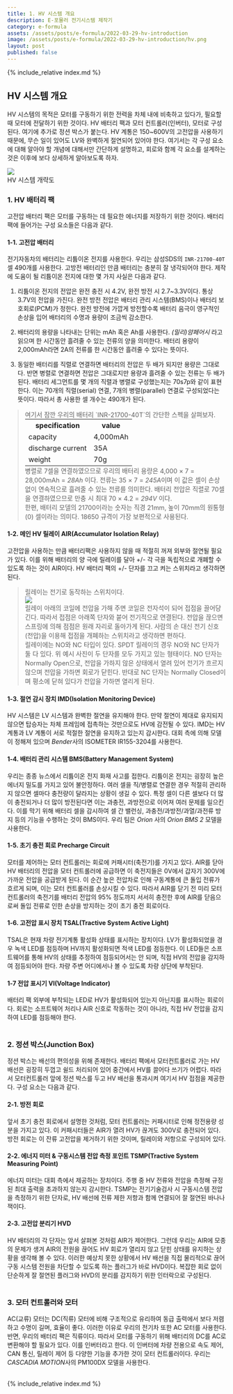 ```yaml
---
title: 1. HV 시스템 개요
description: E-포뮬러 전기시스템 제작기
category: e-formula
assets: /assets/posts/e-formula/2022-03-29-hv-introduction
image: /assets/posts/e-formula/2022-03-29-hv-introduction/hv.png
layout: post
published: false
---
```


{% include_relative index.md %}

## HV 시스템 개요
HV 시스템의 목적은 모터를 구동하기 위한 전력을 차체 내에 비축하고 있다가, 필요할 때 모터에 전달하기 위한 것이다. HV 배터리 팩과 모터 컨트롤러(인버터), 모터로 구성된다. 여기에 추가로 정션 박스가 붙는다. HV 계통은 150~600V의 고전압을 사용하기 때문에, 무슨 일이 있어도 LV와 완벽하게 절연되어 있어야 한다. 여기서는 각 구성 요소에 대해 알아야 할 개념에 대해서만 간단하게 설명하고, 회로와 함께 각 요소를 설계하는 것은 이후에 보다 상세하게 알아보도록 하자.

<div class='center'>
  <img src='{{ page.assets }}/hv.png'><br>
  <span style='font-size: 0.9rem'>
  HV 시스템 개략도
  </span>
</div>

### 1. HV 배터리 팩
고전압 배터리 팩은 모터를 구동하는 데 필요한 에너지를 저장하기 위한 것이다. 배터리 팩에 들어가는 구성 요소들은 다음과 같다.

#### 1-1. 고전압 배터리
전기자동차의 배터리는 리튬이온 전지를 사용한다. 우리는 삼성SDS의 `INR-21700-40T` 셀 490개를 사용한다. 고방전 배터리인 만큼 배터리는 충분히 잘 냉각되어야 한다. 제작에 도움이 될 리튬이온 전지에 대한 몇 가지 사실은 다음과 같다.

1. 리튬이온 전지의 전압은 완전 충전 시 4.2V, 완전 방전 시 2.7~3.3V이다. 통상 3.7V의 전압을 가진다. 완전 방전 전압은 배터리 관리 시스템(BMS)이나 배터리 보호회로(PCM)가 정한다. 완전 방전에 가깝게 방전할수록 배터리 음극이 영구적인 손상을 입어 배터리의 수명과 용량이 조금씩 감소한다.

1. 배터리의 용량을 나타내는 단위는 mAh 혹은 Ah를 사용한다. *(밀리)암페어시* 라고 읽으며 한 시간동안 흘려줄 수 있는 전류의 양을 의미한다. 배터리 용량이 2,000mAh라면 2A의 전류를 한 시간동안 흘려줄 수 있다는 뜻이다.

1. 동일한 배터리를 직렬로 연결하면 배터리의 전압은 두 배가 되지만 용량은 그대로다. 반면 병렬로 연결하면 전압은 그대로지만 용량과 흘려줄 수 있는 전류는 두 배가 된다. 배터리 세그먼트를 몇 개의 직렬과 병렬로 구성했는지는 70s7p와 같이 표현한다. 이는 70개의 직렬(serial) 연결, 7개의 병렬(parallel) 연결로 구성되었다는 뜻이다. 따라서 총 사용한 셀 개수는 490개가 된다.  

<blockquote style='font-size: 0.9rem'>
여기서 잠깐 우리의 배터리 `INR-21700-40T`의 간단한 스펙을 살펴보자.
<div class='center'>
<table style='margin: auto'>
<tr><th>specification</th><th>value</th></tr>
<tr><td>capacity</td><td>4,000mAh</td></tr>
<tr><td>discharge current</td><td>35A</td></tr>
<tr><td>weight</td><td>70g</td></tr>
</table>
</div>
병렬로 7셀을 연결하였으므로 우리의 배터리 용량은 4,000 &times; 7 = 28,000mAh = <dfn>28Ah</dfn> 이다. 전류는 35 &times; 7 = <dfn>245A</dfn>이며 이 값은 셀이 손상 없이 연속적으로 흘려줄 수 있는 전류를 의미한다. 배터리 전압은 직렬로 70셀을 연결하였으므로 만충 시 최대 70 &times; 4.2 = <dfn>294V</dfn> 이다.  
<br>
한편, 배터리 모델의 21700이라는 숫자는 직경 21mm, 높이 70mm의 원통형(0) 셀이라는 의미다. 18650 규격이 가장 보편적으로 사용된다.
</blockquote>

#### 1-2. 메인 HV 릴레이 AIR(Accumulator Isolation Relay)
고전압을 사용하는 만큼 배터리팩은 사용하지 않을 때 적절히 꺼져 외부와 절연될 필요가 있다. 이를 위해 배터리의 양 극에 릴레이를 달아 +/- 각 극을 독립적으로 개폐할 수 있도록 하는 것이 AIR이다. HV 배터리 팩의 +/- 단자를 끄고 켜는 스위치라고 생각하면 된다.

<blockquote style='font-size: 0.9rem'>
릴레이는 전기로 동작하는 스위치이다. 
<div class='center'><img src='{{ page.assets }}/1.png'></div>
릴레이 아래의 코일에 전압을 가해 주면 코일은 전자석이 되어 접점을 끌어당긴다. 따라서 접점은 아래쪽 단자와 붙어 전기적으로 연결된다. 전압을 끊으면 스프링에 의해 점점은 원래 자리로 돌아가게 된다. 사람의 손 대신 전기 신호(전압)을 이용해 접점을 개폐하는 스위치라고 생각하면 편하다.
<br>
릴레이에는 NO와 NC 타입이 있다. SPDT 릴레이의 경우 NO와 NC 단자가 둘 다 있다. 위 예시 사진이 두 단자를 모두 가지고 있는 형태이다. NO 단자는 Normally Open으로, 전압을 가하지 않은 상태에서 열려 있어 전기가 흐르지 않으며 전압을 가하면 회로가 닫힌다. 반대로 NC 단자는 Normally Closed이며 평소에 닫혀 있다가 전압을 가하면 열리게 된다.
</blockquote>

#### 1-3. 절연 감시 장치 IMD(Isolation Monitoring Device)
HV 시스템은 LV 시스템과 완벽한 절연을 유지해야 한다. 만약 절연이 제대로 유지되지 않으면 탑승자는 차체 프레임에 접촉하는 것만으로도 HV에 감전될 수 있다. IMD는 HV 계통과 LV 계통이 서로 적절한 절연을 유지하고 있는지 감시한다. 대회 측에 의해 모델이 정해져 있으며 *Bender*사의 ISOMETER IR155-3204를 사용한다.

#### 1-4. 배터리 관리 시스템 BMS(Battery Management System)
우리는 종종 뉴스에서 리튬이온 전지 화재 사고를 접한다. 리튬이온 전지는 굉장히 높은 에너지 밀도를 가지고 있어 불안정하다. 여러 셀을 직/병렬로 연결한 경우 적절히 관리하지 않으면 셀마다 충전량이 달라지는 상황이 생길 수 있다. 특정 셀이 다른 셀보다 더 많이 충전되거나 더 많이 방전된다면 이는 과충전, 과방전으로 이어져 여러 문제를 일으킨다. 이를 막기 위해 배터리 셀을 감시하여 셀 간 밸런싱, 과충전/과방전/과열/과전류 방지 등의 기능을 수행하는 것이 BMS이다. 우리 팀은 *Orion* 사의 *Orion BMS 2* 모델을 사용한다.

#### 1-5. 초기 충전 회로 Precharge Circuit
모터를 제어하는 모터 컨트롤러는 회로에 커패시터(축전기)를 가지고 있다. AIR를 닫아 HV 배터리의 전압을 모터 컨트롤러에 공급하면 이 축전지들은 0V에서 갑자기 300V에 가까운 전압을 공급받게 된다. 이 순간 높은 전압차로 인해 구동계통에 큰 돌입 전류가 흐르게 되며, 이는 모터 컨트롤러를 손상시킬 수 있다. 따라서 AIR를 닫기 전 미리 모터 컨트롤러의 축전기를 배터리 전압의 95% 정도까지 서서히 충전한 후에 AIR를 닫음으로써 돌입 전류로 인한 손상을 방지하는 것이 초기 충전 회로이다.

#### 1-6. 고전압 표시 장치 TSAL(Tractive System Active Light)
TSAL은 현재 차량 전기계통 활성화 상태를 표시하는 장치이다. LV가 활성화되었을 경우 녹색 LED를 점등하며 HV까지 활성화되면 적색 LED를 점등한다. 이 LED들은 소프트웨어를 통해 HV의 상태를 추정하여 점등되어서는 안 되며, 직접 HV의 전압을 감지하여 점등되어야 한다. 차량 주변 어디에서나 볼 수 있도록 차량 상단에 부착된다. 

#### 1-7 전압 표시기 VI(Voltage Indicator)
배터리 팩 외부에 부착되는 LED로 HV가 활성화되어 있는지 아닌지를 표시하는 회로이다. 회로는 소프트웨어 처리나 AIR 신호로 작동하는 것이 아니라, 직접 HV 전압을 감지하여 LED를 점등해야 한다.
<br>
<br>

### 2. 정션 박스(Junction Box)
정션 박스는 배선의 편의성을 위해 존재한다. 배터리 팩에서 모터컨트롤러로 가는 HV 배선은 굉장히 두껍고 쉴드 처리되어 있어 중간에서 HV를 끌어다 쓰기가 어렵다. 따라서 모터컨트롤러 앞에 정션 박스를 두고 HV 배선을 통과시켜 여기서 HV 접점을 제공한다. 구성 요소는 다음과 같다.

#### 2-1. 방전 회로
앞서 초기 충전 회로에서 설명한 것처럼, 모터 컨트롤러는 커패시터로 인해 정전용량 성분을 가지고 있다. 이 커패시터들은 AIR가 열려 HV가 끊겨도 300V로 충전되어 있다. 방전 회로는 이 잔류 고전압을 제거하기 위한 것이며, 릴레이와 저항으로 구성되어 있다.

#### 2-2. 에너지 미터 & 구동시스템 전압 측정 포인트 TSMP(Tractive System Measuring Point)
에너지 미터는 대회 측에서 제공하는 장치이다. 주행 중 HV 전류와 전압을 측정해 규정된 최대 출력을 초과하지 않는지 감시한다. TSMP는 전기기술검사 시 구동시스템 전압을 측정하기 위한 단자로, HV 배선에 전류 제한 저항과 함께 연결되어 잘 절연된 바나나 잭이다.

#### 2-3. 고전압 분리기 HVD
HV 배터리의 각 단자는 앞서 살펴본 것처럼 AIR가 제어한다. 그런데 우리는 AIR에 모종의 문제가 생겨 AIR의 전원을 끊어도 HV 회로가 열리지 않고 닫힌 상태를 유지하는 상황을 생각해 볼 수 있다. 이러한 예상치 못한 상황에서 HV 배선을 직접 물리적으로 끊어 구동 시스템 전원을 차단할 수 있도록 하는 플러그가 바로 HVD이다. 복잡한 회로 없이 단순하게 잘 절연된 플러그와 HVD의 분리를 감지하기 위한 인터락으로 구성된다.
<br>
<br>

### 3. 모터 컨트롤러와 모터
AC(교류) 모터는 DC(직류) 모터에 비해 구조적으로 유리하여 동급 출력에서 보다 저렴하고 수명이 길며, 효율이 좋다. 이러한 이유로 우리의 전기차 또한 AC 모터를 사용한다. 반면, 우리의 배터리 팩은 직류이다. 따라서 모터를 구동하기 위해 배터리의 DC를 AC로 변환해야 할 필요가 있다. 이를 인버터라고 한다. 이 인버터에 차량 전용으로 속도 제어, CAN 통신, 릴레이 제어 등 다양한 기능을 추가한 것이 모터 컨트롤러이다. 우리는 *CASCADIA MOTION*사의 PM100DX 모델을 사용한다.
<br>
<br>

{% include_relative index.md %}
